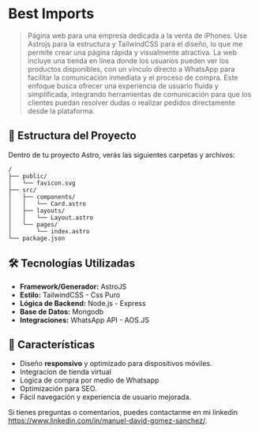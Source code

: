 # Best Imports

> Página web para una empresa dedicada a la venta de iPhones. Use Astrojs para la estructura y TailwindCSS para el diseño, lo que me permite crear una página rápida y visualmente atractiva. La web incluye una tienda en línea donde los usuarios pueden ver los productos disponibles, con un vínculo directo a WhatsApp para facilitar la comunicación inmediata y el proceso de compra. Este enfoque busca ofrecer una experiencia de usuario fluida y simplificada, integrando herramientas de comunicación para que los clientes puedan resolver dudas o realizar pedidos directamente desde la plataforma.

## 🚀 Estructura del Proyecto

Dentro de tu proyecto Astro, verás las siguientes carpetas y archivos:

```text
/
├── public/
│   └── favicon.svg
├── src/
│   ├── components/
│   │   └── Card.astro
│   ├── layouts/
│   │   └── Layout.astro
│   └── pages/
│       └── index.astro
└── package.json
```

## 🛠️ Tecnologías Utilizadas

- **Framework/Generador:** AstroJS
- **Estilo:** TailwindCSS - Css Puro
- **Lógica de Backend:** Node.js - Express
- **Base de Datos:** Mongodb
- **Integraciones:** WhatsApp API - AOS.JS

## 🚀 Características

- Diseño **responsivo** y optimizado para dispositivos móviles.
- Integracion de tienda virtual
- Logica de compra por medio de Whatsapp
- Optimización para SEO.
- Fácil navegación y experiencia de usuario mejorada.

Si tienes preguntas o comentarios, puedes contactarme en mi linkedin https://www.linkedin.com/in/manuel-david-gomez-sanchez/.
